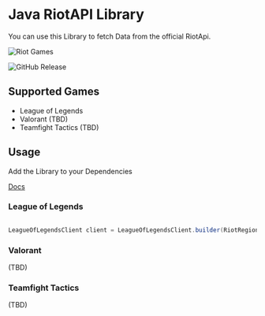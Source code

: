 # Java RiotAPI Library
You can use this Library to fetch Data from the official RiotApi.

![Riot Games](https://img.shields.io/badge/riotgames-D32936.svg?style=for-the-badge&logo=riotgames&logoColor=white)

![GitHub Release](https://img.shields.io/github/v/release/Cobas91/RiotAPI)

## Supported Games
- League of Legends
- Valorant (TBD)
- Teamfight Tactics (TBD)

## Usage
Add the Library to your Dependencies

[Docs](https://cobas91.github.io/RiotAPI/)
### League of Legends

```Java

LeagueOfLegendsClient client = LeagueOfLegendsClient.builder(RiotRegion.EUW1, Language.en_US).withChampionDownloader().build();
```
### Valorant
(TBD)
### Teamfight Tactics
(TBD)